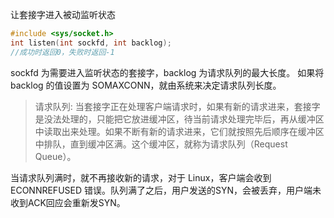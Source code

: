 让套接字进入被动监听状态
```c
#include <sys/socket.h>
int listen(int sockfd, int backlog);
//成功时返回0，失败时返回-1
```
sockfd 为需要进入监听状态的套接字，backlog 为请求队列的最大长度。
如果将 backlog 的值设置为 SOMAXCONN，就由系统来决定请求队列长度。

> 请求队列:
> 当套接字正在处理客户端请求时，如果有新的请求进来，套接字是没法处理的，只能把它放进缓冲区，待当前请求处理完毕后，再从缓冲区中读取出来处理。如果不断有新的请求进来，它们就按照先后顺序在缓冲区中排队，直到缓冲区满。这个缓冲区，就称为请求队列（Request Queue）。

当请求队列满时，就不再接收新的请求，对于 Linux，客户端会收到 ECONNREFUSED 错误。队列满了之后，用户发送的SYN，会被丢弃，用户端未收到ACK回应会重新发SYN。